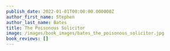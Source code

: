 ```yaml
---
publish_date: 2022-01-01T00:00:00.000000Z
author_first_name: Stephen
author_last_name: Bates
title: The Poisonous Solicitor
image: /images/book_images/bates_the_poisonous_solicitor.jpg
book_reviews: []
---
```

